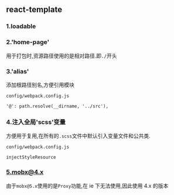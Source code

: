 ## react-template

### 1.loadable

### 2.'home-page'

用于打包时,资源路径使用的是相对路径.即`./`开头

### 3.'alias'

添加根路径别名,方便引用模块

`config/webpack.config.js`

```
'@': path.resolve(__dirname, '../src'),
```

### 4.注入全局'scss'变量

方便用于复用,在所有的`.scss`文件中默认引入变量文件和公共类.

`config/webpack.config.js`

```
injectStyleResource
```

### 5.mobx@4.x

由于`mobx@5.x`使用的是`Proxy`功能,在 ie 下无法使用,因此使用 4.x 的版本

